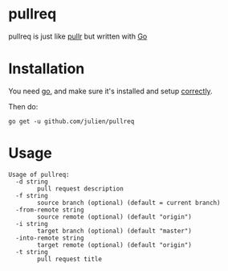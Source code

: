 # pullreq

pullreq is just like [pullr](https://github.com/mojotech/pullr) but
written with [Go](http://golang.org)

# Installation
You need [go](http://golang.org), and make sure it's installed
and setup [correctly](https://golang.org/doc/install#testing).

Then do:

```shell
go get -u github.com/julien/pullreq
```

# Usage

```shell
Usage of pullreq:
  -d string
        pull request description
  -f string
        source branch (optional) (default = current branch)
  -from-remote string
        source remote (optional) (default "origin")
  -i string
        target branch (optional) (default "master")
  -into-remote string
        target remote (optional) (default "origin")
  -t string
        pull request title
```

